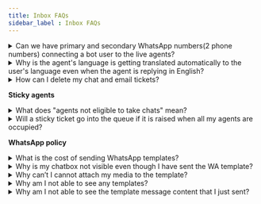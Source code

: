 ```yaml
---
title: Inbox FAQs
sidebar_label : Inbox FAQs
---
```




<details>
<summary> 
Can we have primary and secondary WhatsApp numbers(2 phone numbers) connecting a bot user to the live agents? </summary>
<div>
Each bot has only one inbox, the bot can have multiple Whatsapp numbers activated, and the agent queries will be directed to the bot's Inbox. Hence, all Whatsapp numbers are sourced to the same Inbox module, and agents can pick up conversations(tickets) from any of the numbers.
</div>
</details>
    
    
<details>
<summary> Why is the agent's language is getting translated automatically to the user's language even when the agent is replying in English?
</summary>
<div>
    
You can set the default language of the agent to English in <b>Inbox</b> > <b>Settings</b> > <b>Team</b> > <b>Agents</b>. Open the agent profile and select the <b>Default Language</b>. Click <a href= "https://docs.yellow.ai/docs/platform_concepts/inbox/inbox-settings/team/agents/#11-editmodify-existing-agent-properties" >here</a> to learn more. 
    
</div>
</details>
  
<details>
<summary> How can I delete my chat and email tickets? </summary>
<div>
Inbox Agent or Admin cannot delete any tickets from Inbox. Tickets can only be deleted from the database. 
</div>
</details>


**Sticky agents** 

<details>
<summary> What does "agents not eligible to take chats" mean? </summary>
<div>
Agents are considered to be not eligible for assignment when the agent status is currently offline/busy/away and when the agent has no vacant concurrency to assign chats.
</div>
</details>

<details>
<summary> Will a sticky ticket go into the queue if it is raised when all my agents are occupied? </summary>
<div>
Sticky tickets will not go into the queue even if the group queue is turned ON. When an agent is at maximum concurrency OR busy/away/offline they are considered to be not eligible and will be skipped in consideration. It is recommended to a higher number than the set chat concurrency.
</div>
</details>


**WhatsApp policy**   


<details>
<summary> What is the cost of sending WhatsApp templates? </summary>
<div>
 Whatsapp charges a per-message fee for all the templates sent outside the 24 hr session based on the number of messages & country you send to. Click <a href= "https://developers.facebook.com/docs/whatsapp/pricing" > here </a> to learn more.   
</div>
</details>


<details>
<summary> Why is my chatbox not visible even though I have sent the WA template? </summary>
<div>
Just sending out the template message will not reinitiate the 24 hr window. The end-user has to reply back in the conversation.    
</div>
</details>

<details>
<summary> Why can’t I cannot attach my media to the template? </summary>
<div>
You cannot change the type of media once the template is approved. Also, you can only send out the following types of media:  
<b> Image </b> - Jpeg or png format not more than 5MB, <b> Video </b> - MP4 video not more than 16MB, <b> Document </b> - PDF.  
</div>
</details>


<details>
<summary> Why am I not able to see any templates? </summary>
<div>
There are two reasons why you are not able to see any WhatsApp templates within your  Inbox:  None of your templates are approved by WhatsApp yet or you have not created any templates yet.  
</div>
</details>

<details>
<summary> Why am I not able to see the template message content that I just sent? </summary>
<div>
WhatsApp templates created with <a href="https://developers.facebook.com/docs/whatsapp/pricing/">hsm</a>  object will not be displayed with the actual content inside Inbox. However templates created with <a href="https://developers.facebook.com/docs/whatsapp/pricing/"> template </a> object will be displayed inside Inbox. If you are not seeing the actual template content, then the template you sent out is most likely created with hsm object. 
	
</div>
</details> 

